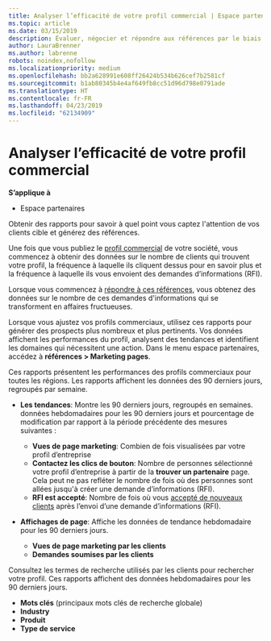 ```yaml
---
title: Analyser l’efficacité de votre profil commercial | Espace partenaires
ms.topic: article
ms.date: 03/15/2019
description: Évaluer, négocier et répondre aux références par le biais de l'Espace partenaires.
author: LauraBrenner
ms.author: labrenne
robots: noindex,nofollow
ms.localizationpriority: medium
ms.openlocfilehash: bb2a628991e608ff26424b534b626cef7b2581cf
ms.sourcegitcommit: b1ab80345b4e4af649fb8cc51d96d798e0791ade
ms.translationtype: HT
ms.contentlocale: fr-FR
ms.lasthandoff: 04/23/2019
ms.locfileid: "62134909"
---
```

# <a name="analyze-the-effectiveness-of-your-business-profile"></a>Analyser l’efficacité de votre profil commercial
<!-- 
https://go.microsoft.com/fwlink/?linkid=849120
-->

**S’applique à**

-  Espace partenaires

Obtenir des rapports pour savoir à quel point vous captez l'attention de vos clients cible et générez des références.

Une fois que vous publiez le [profil commercial](create-a-marketing-profile.md) de votre société, vous commencez à obtenir des données sur le nombre de clients qui trouvent votre profil, la fréquence à laquelle ils cliquent dessus pour en savoir plus et la fréquence à laquelle ils vous envoient des demandes d’informations (RFI). 

Lorsque vous commencez à [répondre à ces références](responding-to-referrals.md), vous obtenez des données sur le nombre de ces demandes d'informations qui se transforment en affaires fructueuses.

Lorsque vous ajustez vos profils commerciaux, utilisez ces rapports pour générer des prospects plus nombreux et plus pertinents. Vos données affichent les performances du profil, analysent des tendances et identifient les domaines qui nécessitent une action. Dans le menu espace partenaires, accédez à **références > Marketing pages**.

Ces rapports présentent les performances des profils commerciaux pour toutes les régions. Les rapports affichent les données des 90 derniers jours, regroupés par semaine.

*  **Les tendances**: Montre les 90 derniers jours, regroupés en semaines. données hebdomadaires pour les 90 derniers jours et pourcentage de modification par rapport à la période précédente des mesures suivantes :

   * **Vues de page marketing**: Combien de fois visualisées par votre profil d’entreprise
   * **Contactez les clics de bouton**: Nombre de personnes sélectionné votre profil d’entreprise à partir de la **trouver un partenaire** page. Cela peut ne pas refléter le nombre de fois où des personnes sont allées jusqu'à créer une demande d’informations (RFI).
   * **RFI est accepté**: Nombre de fois où vous [accepté de nouveaux clients](responding-to-referrals.md) après l’envoi d’une demande d’informations (RFI).


*  **Affichages de page**: Affiche les données de tendance hebdomadaire pour les 90 derniers jours.
   *  **Vues de page marketing par les clients**
   *  **Demandes soumises par les clients**

Consultez les termes de recherche utilisés par les clients pour rechercher votre profil. Ces rapports affichent des données hebdomadaires pour les 90 derniers jours.

*  **Mots clés** (principaux mots clés de recherche globale) 
*  **Industry**
*  **Produit**
*  **Type de service**

